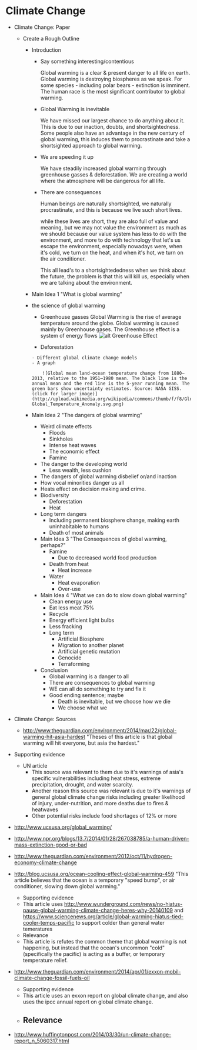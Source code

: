 # Climate Change

- Climate Change: Paper
  - Create a Rough Outline
      - Introduction
          - Say something interesting/contentious

              Global warming is a clear & present danger to all life on earth. Global warming
              is destroying biospheres as we speak. For some species - including polar
            bears - extinction is imminent. The human race is the most significant contributor to
              global warming.

          - Global Warming is inevitable

              We have missed our largest chance to do anything about it. This
              is due to our inaction, doubts, and shortsightedness. Some
              people also have an advantage in the new century of global
              warming, this induces them to procrastinate and take a
              shortsighted approach to global warming.

          - We are speeding it up

              We have steadily increased global warming through greenhouse gasses
              & deforestation. We are creating a world where the atmosphere will be dangerous
              for all life.

          - There are consequences

              Human beings are naturally shortsighted, we naturally
              procrastinate, and this is because we live such short lives.

              while these lives are short, they are also full of value and meaning, but we may not value
              the environment as much as we should because our value
              system has less to do with the environment, and more to do
              with technology that let's us escape the environment, especially
              nowadays were, when it's cold, we turn on the heat, and when
              it's hot, we turn on the air conditioner. 
              
              This all lead's to a shortsightededness when we think about the
              future, the problem is that this will kill us, especially when
              we are talking about the environment.

      - Main Idea 1
      "What is global warming"
  	- the science of global warming
        - Greenhouse gasses
         Global Warming is the rise of average temperature around the globe.
         Global warming is caused mainly by Greenhouse gases. The Greenhouse
         effect is a system of energy flows ![alt Greenhouse
         Effect](./images/500px-Greenhouse_Effect.svg.png "'Greenhouse effect schematic showing energy flows between space, the atmosphere, and Earth's surface. Energy influx and emittance are expressed in watts per square meter (W/m2).'")

         - Deforestation

                  

          - Different global climate change models
          - A graph

              ![Global mean land-ocean temperature change from 1880–2013, relative to the 1951–1980 mean. The black line is the annual mean and the red line is the 5-year running mean. The green bars show uncertainty estimates. Source: NASA GISS. (click for larger image)](http://upload.wikimedia.org/wikipedia/commons/thumb/f/f8/Global_Temperature_Anomaly.svg/320px-Global_Temperature_Anomaly.svg.png)

    - Main Idea 2
      	"The dangers of global warming"
       	- Weird climate effects
             - Floods
             - Sinkholes
             - Intense heat waves
             - The economic effect
             - Famine
         - The danger to the developing world
             - Less wealth, less cushion
         - The dangers of global warming disbelief or/and inaction
         - How vocal minorities danger us all
         - Heats effect on decision making and crime.
         - Biodiversity
             - Deforestation
             - Heat
         - Long term dangers
             - Including permanent biosphere change, making earth uninhabitable to humans
             - Death of most animals
      - Main Idea 3
      	"The Consequences of global warming, perhaps?"
         - Famine
             - Due to decreased world food production
         - Death from heat
             - Heat increase
         - Water
              - Heat evaporation
              - Over-use
      - Main Idea 4
      	"What we can do to slow down global warming"
          - Clean energy use
          - Eat less meat 75%
          - Recycle
          - Energy efficient light bulbs
          - Less fracking
          - Long term
              - Artificial Biosphere
              - Migration to another planet
              - Artificial genetic mutation
              - Genocide
              - Terraforming
      - Conclusion
          - Global warming is a danger to all
          - There are consequences to global warming
          - WE can all do something to try and fix it
          - Good ending sentence; maybe
              - Death is inevitable, but we choose how we die
              - We choose what we 
- Climate Change: Sources
  - http://www.theguardian.com/environment/2014/mar/22/global-warming-hit-asia-hardest
      "Theses of this article is that global warming will hit everyone, but
      asia the hardest."

- Supporting evidence
    - UN article
      - This source was relevant to them due to it's warnings of asia's specific vulnerabilities including heat stress, extreme precipitation, drought, and water scarcity.
      - Another reason this source was relevant is due to it's warnings of general global climate change risks including greater likelihood of injury, under-nutrition, and more deaths due to fires & heatwaves
      - Other potential risks include food shortages of 12% or more
- http://www.ucsusa.org/global_warming/
- http://www.npr.org/blogs/13.7/2014/01/28/267038785/a-human-driven-mass-extinction-good-or-bad
- http://www.theguardian.com/environment/2012/oct/11/hydrogen-economy-climate-change
- http://blog.ucsusa.org/ocean-cooling-effect-global-warming-459
  "This article believes that the ocean is a temporary "speed bump", or air conditioner, slowing down global warming."
  - Supporting evidence
   - This article uses http://www.wunderground.com/news/no-hiatus-pause-global-warming-climate-change-heres-why-20140109 and https://www.sciencenews.org/article/global-warming-hiatus-tied-cooler-temps-pacific to support colder than general water temeratures
  - Relevance
   - This article is refutes the common theme that global warming is not happening, but instead that the ocean's uncommon "cold" (specifically the pacific) is acting as a buffer, or temporary temperature relief.
- http://www.theguardian.com/environment/2014/apr/01/exxon-mobil-climate-change-fossil-fuels-oil
  - Supporting evidence
   - This article uses an exxon report on global climate change, and also uses the ipcc annual report on global climate change.
  - Relevance
    - 
- http://www.huffingtonpost.com/2014/03/30/un-climate-change-report_n_5060317.html
